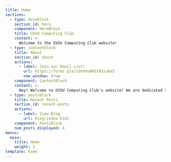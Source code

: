 ```yaml
---
title: Home
sections:
  - type: heroblock
    section_id: hero
    component: HeroBlock
    title: GVSU Computing Club
    content: >-
      Welcome to the GVSU Computing Club website!
  - type: contentblock
    title: About
    section_id: about
    actions:
      - label: Join our Email List!
        url: https://forms.gle/iDVVDvWPEtRSzuBx5
        new_window: true
    component: ContentBlock
    content: >-
      Hey! Welcome to GVSU Computing Club's website! We are dedicated to staying current with technology today and networking with local companies. Below are some posts on recent and upcoming meetings. Our email list is also a really good way to stay up to date! Hope to see you at one of our meetings! &#128515;  
  - type: postsblock
    title: Recent Posts
    section_id: recent-posts
    actions:
      - label: View Blog
        url: blog/index.html
    component: PostsBlock
    num_posts_displayed: 4
menus:
  main:
    title: Home
    weight: 1
template: home
---
```

